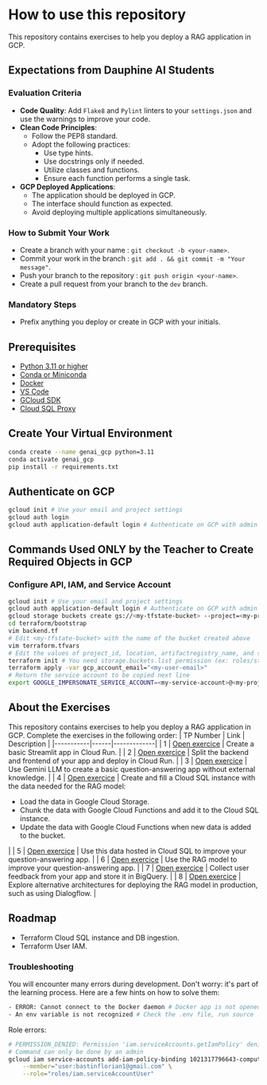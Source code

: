 # How to use this repository

This repository contains exercises to help you deploy a RAG application in GCP.

## Expectations from Dauphine AI Students

### Evaluation Criteria
- **Code Quality**: Add `Flake8` and `Pylint` linters to your `settings.json` and use the warnings to improve your code.
- **Clean Code Principles**:
    - Follow the PEP8 standard.
    - Adopt the following practices:
        - Use type hints.
        - Use docstrings only if needed.
        - Utilize classes and functions.
        - Ensure each function performs a single task.
- **GCP Deployed Applications**:
    - The application should be deployed in GCP.
    - The interface should function as expected.
    - Avoid deploying multiple applications simultaneously.

### How to Submit Your Work
- Create a branch with your name : `git checkout -b <your-name>`.
- Commit your work in the branch : `git add . && git commit -m "Your message"`.
- Push your branch to the repository : `git push origin <your-name>`.
- Create a pull request from your branch to the `dev` branch.

### Mandatory Steps
- Prefix anything you deploy or create in GCP with your initials.

## Prerequisites

- [Python 3.11 or higher](https://www.python.org/downloads/)
- [Conda or Miniconda](https://docs.conda.io/projects/conda/en/latest/user-guide/install/index.html)
- [Docker](https://docs.docker.com/get-docker/)
- [VS Code](https://code.visualstudio.com/download)
- [GCloud SDK](https://cloud.google.com/sdk/docs/install)
- [Cloud SQL Proxy](https://cloud.google.com/sql/docs/mysql/sql-proxy#install)

## Create Your Virtual Environment

```bash
conda create --name genai_gcp python=3.11
conda activate genai_gcp
pip install -r requirements.txt
```

## Authenticate on GCP

```bash
gcloud init # Use your email and project settings
gcloud auth login
gcloud auth application-default login # Authenticate on GCP with admin account
```

## Commands Used ONLY by the Teacher to Create Required Objects in GCP

### Configure API, IAM, and Service Account

```bash
gcloud init # Use your email and project settings
gcloud auth application-default login # Authenticate on GCP with admin account
gcloud storage buckets create gs://<my-tfstate-bucket> --project=<my-project-id> --location=<my-region> # You need storage.buckets.create permission (ex: roles/editor)
cd terraform/bootstrap
vim backend.tf
# Edit <my-tfstate-bucket> with the name of the bucket created above
vim terraform.tfvars
# Edit the values of project_id, location, artifactregistry_name, and service_account_name
terraform init # You need storage.buckets.list permission (ex: roles/storage.objectUser)
terraform apply -var gcp_account_email="<my-user-email>"
# Return the service account to be copied next line
export GOOGLE_IMPERSONATE_SERVICE_ACCOUNT=<my-service-account>@<my-project-id>.iam.gserviceaccount.com
```

## About the Exercises

This repository contains exercises to help you deploy a RAG application in GCP. Complete the exercises in the following order:
| TP Number | Link | Description |
|-----------|------|-------------|
| 1 | [Open exercice](./exercices/tp_1) | Create a basic Streamlit app in Cloud Run. |
| 2 | [Open exercice](./exercices/tp_2) | Split the backend and frontend of your app and deploy in Cloud Run. |
| 3 | [Open exercice](./exercices/tp_3) | Use Gemini LLM to create a basic question-answering app without external knowledge. |
| 4 | [Open exercice](./exercices/tp_4) | Create and fill a Cloud SQL instance with the data needed for the RAG model: <ul><li>Load the data in Google Cloud Storage.</li><li>Chunk the data with Google Cloud Functions and add it to the Cloud SQL instance.</li><li>Update the data with Google Cloud Functions when new data is added to the bucket.</li></ul> |
| 5 | [Open exercice](./exercices/tp_5) | Use this data hosted in Cloud SQL to improve your question-answering app. |
| 6 | [Open exercice](./exercices/tp_6) | Use the RAG model to improve your question-answering app. |
| 7 | [Open exercice](./exercices/tp_7) | Collect user feedback from your app and store it in BigQuery. |
| 8 | [Open exercice](./exercices/tp_8) | Explore alternative architectures for deploying the RAG model in production, such as using Dialogflow. |

## Roadmap
- Terraform Cloud SQL instance and DB ingestion.
- Terraform User IAM.

### Troubleshooting

You will encounter many errors during development. Don't worry: it's part of the learning process. Here are a few hints on how to solve them:

```bash
- ERROR: Cannot connect to the Docker daemon # Docker app is not opened
- An env variable is not recognized # Check the .env file, run source .env in the terminal, load_dotenv() in the Python file
```

Role errors:
```bash
# PERMISSION_DENIED: Permission 'iam.serviceAccounts.getIamPolicy' denied on resource
# Command can only be done by an admin
gcloud iam service-accounts add-iam-policy-binding 1021317796643-compute@developer.gserviceaccount.com \
    --member="user:bastinflorian1@gmail.com" \
    --role="roles/iam.serviceAccountUser"
```